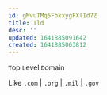 ```yaml
---
id: gMvuTMq5FbkxygFXlId7Z
title: Tld
desc: ''
updated: 1641885091642
created: 1641885063812
---
```


`T`op `L`evel `D`omain

Like `.com` | `.org` | `.mil` | `.gov`
